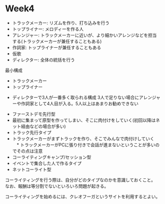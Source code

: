 # Week4

* トラックメーカー: リズムを作り、打ち込みを行う
* トップライナー: メロディーを作る人
* アレンジャー: トラックメーカーに近いが、より細かいアレンジなどを担当する(トラックメーカーが兼任することもある)
* 作詞家: トップライナーが兼任することもある
* 仮歌
* ディレクター: 全体の統括を行う

最小構成

* トラックメーカー
* トップライナー

+ ディレクターで3人が一番多く取られる構成
3人で足りない場合にアレンジャーや作詞家として4人目が入る。5人以上はあまりお勧めできない

* ファーストデモ先行型
 * 最初に集まって原型を作ってしまい、そこに肉付けをしていく(初回以降はネット経由などの場合が多い)
* トラック先行タイプ
 * トラックメーカーがまずトラックを作り、そこでみんなで肉付けしていく
　* トラックメーカーがPCに張り付きで会話が進まないということが多いのでその点は注意
* コーライティングキャンプ/セッション型
 * イベントで集合した人で作るタイプ
* ネットコーライト型

コーライティングを行う際は、自分がどのタイプなのかを意識しておくこと。
なお、報酬は等分割でないといろいろ問題が起きる。

コーライティングを始めるには、クレオフーガというサイトを利用するとよい。



